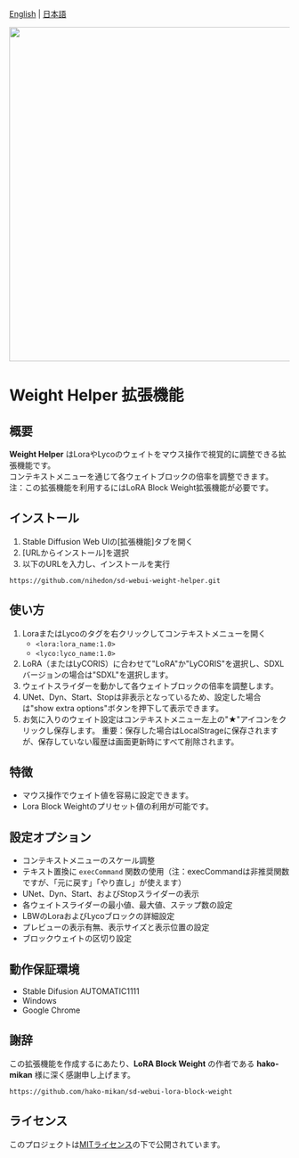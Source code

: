 [English](README.md) | [日本語](README_JP.md)

<img src="https://github.com/nihedon/sd-webui-weight-helper/assets/66118290/729fee90-90cc-4db3-9a9f-1655a57b9c8e" height="600px">

# Weight Helper 拡張機能

## 概要

**Weight Helper** はLoraやLycoのウェイトをマウス操作で視覚的に調整できる拡張機能です。<br>
コンテキストメニューを通じて各ウェイトブロックの倍率を調整できます。<br>
注：この拡張機能を利用するにはLoRA Block Weight拡張機能が必要です。

## インストール

1. Stable Diffusion Web UIの[拡張機能]タブを開く
2. [URLからインストール]を選択
3. 以下のURLを入力し、インストールを実行
```
https://github.com/nihedon/sd-webui-weight-helper.git
```

## 使い方

1. LoraまたはLycoのタグを右クリックしてコンテキストメニューを開く
   - `<lora:lora_name:1.0>`
   - `<lyco:lyco_name:1.0>`
2. LoRA（またはLyCORIS）に合わせて"LoRA"か"LyCORIS"を選択し、SDXLバージョンの場合は"SDXL"を選択します。
3. ウェイトスライダーを動かして各ウェイトブロックの倍率を調整します。
4. UNet、Dyn、Start、Stopは非表示となっているため、設定した場合は"show extra options"ボタンを押下して表示できます。
5. お気に入りのウェイト設定はコンテキストメニュー左上の"★"アイコンをクリックし保存します。
   重要：保存した場合はLocalStrageに保存されますが、保存していない履歴は画面更新時にすべて削除されます。

## 特徴

- マウス操作でウェイト値を容易に設定できます。
- Lora Block Weightのプリセット値の利用が可能です。

## 設定オプション

- コンテキストメニューのスケール調整
- テキスト置換に `execCommand` 関数の使用（注：execCommandは非推奨関数ですが、「元に戻す」「やり直し」が使えます）
- UNet、Dyn、Start、およびStopスライダーの表示
- 各ウェイトスライダーの最小値、最大値、ステップ数の設定
- LBWのLoraおよびLycoブロックの詳細設定
- プレビューの表示有無、表示サイズと表示位置の設定
- ブロックウェイトの区切り設定

## 動作保証環境

- Stable Difusion AUTOMATIC1111
- Windows
- Google Chrome

## 謝辞

この拡張機能を作成するにあたり、**LoRA Block Weight** の作者である **hako-mikan** 様に深く感謝申し上げます。
```
https://github.com/hako-mikan/sd-webui-lora-block-weight
```

## ライセンス

このプロジェクトは[MITライセンス](LICENSE)の下で公開されています。
